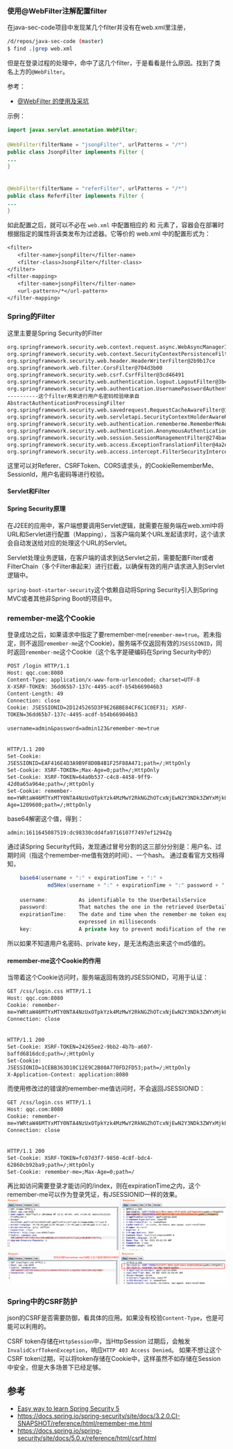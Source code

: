 ### 使用@WebFilter注解配置filter
在java-sec-code项目中发现某几个filter并没有在web.xml里注册，
```bash
/d/repos/java-sec-code (master)
$ find .|grep web.xml


```
但是在登录过程的处理中，命中了这几个filter，于是看看是什么原因。找到了类名上方的`@WebFilter`。

参考：
- [@WebFilter 的使用及采坑](https://www.cnblogs.com/muxi0407/p/11950627.html)

示例：
```java
import javax.servlet.annotation.WebFilter;

@WebFilter(filterName = "jsonpFilter", urlPatterns = "/*")
public class JsonpFilter implements Filter {
...
}


@WebFilter(filterName = "referFilter", urlPatterns = "/*")
public class ReferFilter implements Filter {
...
}
```


如此配置之后，就可以不必在 `web.xml` 中配置相应的 <filter> 和 <filter-mapping> 元素了，容器会在部署时根据指定的属性将该类发布为过滤器。它等价的 web.xml 中的配置形式为：
```
<filter> 
　　<filter-name>jsonpFilter</filter-name> 
　　<filter-class>JsonpFilter</filter-class> 
</filter> 
<filter-mapping> 
　　<filter-name>jsonpFilter</filter-name> 
　　<url-pattern>/*</url-pattern>
</filter-mapping>
```

### Spring的Filter
这里主要是Spring Security的Filter
```
org.springframework.security.web.context.request.async.WebAsyncManagerIntegrationFilter@7ab33ca8
org.springframework.security.web.context.SecurityContextPersistenceFilter@1d3d76b4
org.springframework.security.web.header.HeaderWriterFilter@2b9b17ce
org.springframework.web.filter.CorsFilter@704d3b00
org.springframework.security.web.csrf.CsrfFilter@3cd46491
org.springframework.security.web.authentication.logout.LogoutFilter@3b4bd341
org.springframework.security.web.authentication.UsernamePasswordAuthenticationFilter@75ed7512-----------这个filter用来进行用户名密码校验继承自AbstractAuthenticationProcessingFilter
org.springframework.security.web.savedrequest.RequestCacheAwareFilter@15d88c10
org.springframework.security.web.servletapi.SecurityContextHolderAwareRequestFilter@6d8b7ea9
org.springframework.security.web.authentication.rememberme.RememberMeAuthenticationFilter@33ebe4f0
org.springframework.security.web.authentication.AnonymousAuthenticationFilter@21e484b
org.springframework.security.web.session.SessionManagementFilter@274bae2c
org.springframework.security.web.access.ExceptionTranslationFilter@4a2e1e52
org.springframework.security.web.access.intercept.FilterSecurityInterceptor@5fd18419
```

这里可以对Referer、CSRFToken、CORS请求头，的CookieRememberMe、SessionId，用户名密码等进行校验。


#### Servlet和Filter



#### Spring Security原理
在J2EE的应用中，客户端想要调用Servlet逻辑，就需要在服务端在web.xml中将URL和Servlet进行配置（Mapping），当客户端向某个URL发起请求时，这个请求会自动发送给对应的处理这个URL的Servlet。

Servlet处理业务逻辑，在客户端的请求到达Servlet之前，需要配置Filter或者FilterChain（多个Filter串起来）进行拦截，以确保有效的用户请求进入到Servlet逻辑中。

`spring-boot-starter-security`这个依赖自动将Spring Security引入到Spring MVC或者其他非Spring Boot的项目中。

### remember-me这个Cookie
登录成功之后，如果请求中指定了要remember-me(`remember-me=true`。若未指定，则不返回`remember-me`这个Cookie)，服务端不仅返回有效的`JSESSIONID`，同时返回`remember-me`这个Cookie（这个名字是硬编码在Spring Security中的）
```http
POST /login HTTP/1.1
Host: qqc.com:8080
Content-Type: application/x-www-form-urlencoded; charset=UTF-8
X-XSRF-TOKEN: 36dd65b7-137c-4495-acdf-b54b669046b3
Content-Length: 49
Connection: close
Cookie: JSESSIONID=2D1245265D3F9E26BBE84CF6C1C0EF31; XSRF-TOKEN=36dd65b7-137c-4495-acdf-b54b669046b3

username=admin&password=admin123&remember-me=true


HTTP/1.1 200 
Set-Cookie: JSESSIONID=EAF416E4D3A9B9F8D0B4B1F25F88A471;path=/;HttpOnly
Set-Cookie: XSRF-TOKEN=;Max-Age=0;path=/;HttpOnly
Set-Cookie: XSRF-TOKEN=64a0b537-c4c8-4458-9ff9-42d0a65a964e;path=/;HttpOnly
Set-Cookie: remember-me=YWRtaW46MTYxMTY0NTA4NzUxOTpkYzk4MzMwY2RkNGZhOTcxNjEwN2Y3NDk3ZWYxMjk0Zg;Max-Age=1209600;path=/;HttpOnly
```

base64解密这个值，得到：
```
admin:1611645087519:dc98330cdd4fa9716107f7497ef1294Zg
```
通过读Spring Security代码，发现通过冒号分割的这三部分分别是：用户名、过期时间（指这个remember-me值有效的时间）、一个hash。
通过查看官方文档得知，
```java
    base64(username + ":" + expirationTime + ":" +
             md5Hex(username + ":" + expirationTime + ":" password + ":" + key))
             
    username:          As identifiable to the UserDetailsService
    password:          That matches the one in the retrieved UserDetails
    expirationTime:    The date and time when the remember-me token expires,
                       expressed in milliseconds
    key:               A private key to prevent modification of the remember-me token
```
所以如果不知道用户名密码、private key，是无法构造出来这个md5值的。

#### remember-me这个Cookie的作用
当带着这个Cookie访问时，服务端返回有效的JSESSIONID，可用于认证：
```http
GET /css/login.css HTTP/1.1
Host: qqc.com:8080
Cookie: remember-me=YWRtaW46MTYxMTY0NTA4NzUxOTpkYzk4MzMwY2RkNGZhOTcxNjEwN2Y3NDk3ZWYxMjk0Zg
Connection: close


HTTP/1.1 200 
Set-Cookie: XSRF-TOKEN=24265ee2-9bb2-4b7b-a607-baffd6816dcd;path=/;HttpOnly
Set-Cookie: JSESSIONID=1CEBB363D10C12E9C2B80A770FD2FD53;path=/;HttpOnly
X-Application-Context: application:8080
```
而使用修改过的错误的remember-me值访问时，不会返回JSESSIONID：
```
GET /css/login.css HTTP/1.1
Host: qqc.com:8080
Cookie: remember-me=YWRtaW46MTYxMTY0NTA4NzUxOTpkYzk4MzMwY2RkNGZhOTcxNjEwN2Y3NDk3ZWYxMjk0WjE=
Connection: close


HTTP/1.1 200 
Set-Cookie: XSRF-TOKEN=fc07d3f7-9850-4c8f-bdc4-62860cb92ba9;path=/;HttpOnly
Set-Cookie: remember-me=;Max-Age=0;path=/
```
再比如访问需要登录才能访问的/index，则在expirationTime之内，这个remember-me可以作为登录凭证，有JSESSIONID一样的效果。
![](imgs/微信图片_20210112171514.png)
![](imgs/微信图片_20210112171531.png)


### Spring中的CSRF防护
json的CSRF是否需要防御，看具体的应用。如果没有校验`Content-Type`，也是可能可以利用的。

CSRF token存储在`HttpSession`中，当HttpSession 过期后，会触发`InvalidCsrfTokenException`，响应`HTTP 403 Access Denied`。
如果不想让这个CSRF token过期，可以将token存储在Cookie中，这样虽然不如存储在Session中安全，但是大多场景下已经足够。

## 参考
- [Easy way to learn Spring Security 5](https://medium.com/@satyakm.dev/understanding-spring-security-internals-with-code-walkthrough-850d5749252c)
- https://docs.spring.io/spring-security/site/docs/3.2.0.CI-SNAPSHOT/reference/html/remember-me.html
- https://docs.spring.io/spring-security/site/docs/5.0.x/reference/html/csrf.html
